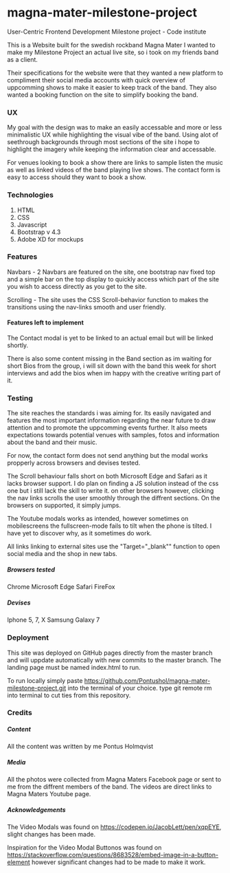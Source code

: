 # magna-mater-milestone-project
User-Centric Frontend Development Milestone project - Code institute

This is a Website built for the swedish rockband Magna Mater
I wanted to make my Milestone Project an actual live site, so i took on my friends band as a client.

Their specifications for the website were that they wanted a new platform to compliment their 
social media accounts with quick overview of uppcomming shows to make it easier to keep track of the band. 
They also wanted a booking function on the site to simplify booking the band.




### UX 

My goal with the design was to make an easily accessable and more or less minimalistic UX while highlighting the visual vibe of the band. 
Using alot of seethrough backgrounds through most sections of the site i hope to highlight the imagery while keeping the information clear and accessable. 

For venues looking to book a show there are links to sample listen the music as well as linked videos of the band playing live shows.
The contact form is easy to access should they want to book a show. 


### Technologies 

1. HTML
2. CSS
3. Javascript
4. Bootstrap v 4.3
5. Adobe XD for mockups


### Features

Navbars - 2 Navbars are featured on the site, one bootstrap nav fixed top and a simple bar on the top display to quickly access which 
part of the site you wish to access directly as you get to the site.

Scrolling - The site uses the CSS Scroll-behavior function to makes the transitions using the nav-links smooth and user friendly.


#### Features left to implement

The Contact modal is yet to be linked to an actual email but will be linked shortly.

There is also some content missing in the Band section as im waiting for short Bios from the group, i will sit down with the band 
this week for short interviews and add the bios when im happy with the creative writing part of it. 


### Testing 

The site reaches the standards i was aiming for.
Its easily navigated and features the most important information regarding the near future to draw attention and to promote the uppcomming events further.
It also meets expectations towards potential venues with samples, fotos and information about the band and their music. 

For now, the contact form does not send anything but the modal works propperly across browsers and devises tested. 

The Scroll behaviour falls short on both Microsoft Edge and Safari as it lacks browser support. I do plan on finding a JS 
solution instead of the css one but i still lack the skill to write it. 
on other browsers however, clicking the nav links scrolls the user smoothly through the diffrent sections. 
On the browsers on supported, it simply jumps. 

The Youtube modals works as intended, however sometimes on mobilescreens the fullscreen-mode fails to tilt when the phone is tilted.
I have yet to discover why, as it sometimes do work. 

All links linking to external sites use the "Target="_blank"" function to open social media and the shop in new tabs. 

##### Browsers tested
Chrome
Microsoft Edge
Safari
FireFox 

##### Devises 
Iphone 5, 7, X
Samsung Galaxy 7


### Deployment 
This site was deployed on GitHub pages directly from the master branch and will uppdate automatically with new commits to the master branch.
The landing page must be named index.html to run.

To run locally simply paste https://github.com/Pontushol/magna-mater-milestone-project.git into the terminal of your choice.
type git remote rm into terminal to cut ties from this repository.


### Credits 

##### Content 
All the content was written by me Pontus Holmqvist

##### Media 
All the photos were collected from Magna Maters Facebook page or sent to me from the diffrent members of the band. 
The videos are direct links to Magna Maters Youtube page. 

##### Acknowledgements

The Video Modals was found on https://codepen.io/JacobLett/pen/xqpEYE, slight changes has been made.

Inspiration for the Video Modal Buttonos was found on https://stackoverflow.com/questions/8683528/embed-image-in-a-button-element
however significant changes had to be made to make it work. 


